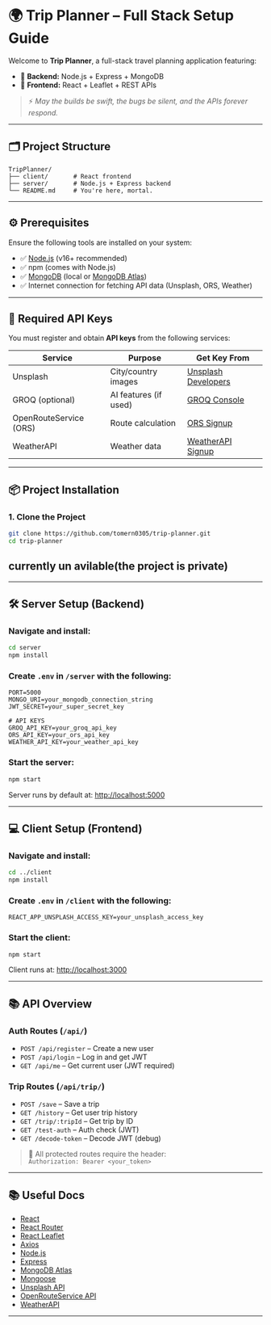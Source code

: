 # 🌍 Trip Planner – Full Stack Setup Guide

Welcome to **Trip Planner**, a full-stack travel planning application featuring:

- 🧭 **Backend:** Node.js + Express + MongoDB
- 🎨 **Frontend:** React + Leaflet + REST APIs

> ⚡️ *May the builds be swift, the bugs be silent, and the APIs forever respond.*

---

## 🗂️ Project Structure

```
TripPlanner/
├── client/       # React frontend
├── server/       # Node.js + Express backend
└── README.md     # You're here, mortal.
```

---

## ⚙️ Prerequisites

Ensure the following tools are installed on your system:

- ✅ [Node.js](https://nodejs.org/) (v16+ recommended)
- ✅ npm (comes with Node.js)
- ✅ [MongoDB](https://www.mongodb.com/) (local or [MongoDB Atlas](https://www.mongodb.com/cloud/atlas))
- ✅ Internet connection for fetching API data (Unsplash, ORS, Weather)

---

## 🔐 Required API Keys

You must register and obtain **API keys** from the following services:

| Service               | Purpose                 | Get Key From                                |
|-----------------------|--------------------------|----------------------------------------------|
| Unsplash              | City/country images      | [Unsplash Developers](https://unsplash.com/developers) |
| GROQ (optional)       | AI features (if used)    | [GROQ Console](https://console.groq.com/keys) |
| OpenRouteService (ORS)| Route calculation        | [ORS Signup](https://openrouteservice.org/dev/#/signup) |
| WeatherAPI            | Weather data             | [WeatherAPI Signup](https://www.weatherapi.com/signup.aspx) |

---

## 📦 Project Installation

### 1. Clone the Project

```bash
git clone https://github.com/tomern0305/trip-planner.git
cd trip-planner
```
## currently un avilable(the project is private) 
---

## 🛠️ Server Setup (Backend)

### Navigate and install:

```bash
cd server
npm install
```

### Create `.env` in `/server` with the following:

```env
PORT=5000
MONGO_URI=your_mongodb_connection_string
JWT_SECRET=your_super_secret_key

# API KEYS
GROQ_API_KEY=your_groq_api_key
ORS_API_KEY=your_ors_api_key
WEATHER_API_KEY=your_weather_api_key
```

### Start the server:

```bash
npm start
```

Server runs by default at: [http://localhost:5000](http://localhost:5000)

---

## 💻 Client Setup (Frontend)

### Navigate and install:

```bash
cd ../client
npm install
```

### Create `.env` in `/client` with the following:

```env
REACT_APP_UNSPLASH_ACCESS_KEY=your_unsplash_access_key
```

### Start the client:

```bash
npm start
```

Client runs at: [http://localhost:3000](http://localhost:3000)

---

## 📚 API Overview

### Auth Routes (`/api/`)

- `POST /api/register` – Create a new user
- `POST /api/login` – Log in and get JWT
- `GET /api/me` – Get current user (JWT required)

### Trip Routes (`/api/trip/`)

- `POST /save` – Save a trip
- `GET /history` – Get user trip history
- `GET /trip/:tripId` – Get trip by ID
- `GET /test-auth` – Auth check (JWT)
- `GET /decode-token` – Decode JWT (debug)

> 🔐 All protected routes require the header:  
> `Authorization: Bearer <your_token>`

---


## 📚 Useful Docs

- [React](https://reactjs.org/)
- [React Router](https://reactrouter.com/)
- [React Leaflet](https://react-leaflet.js.org/)
- [Axios](https://axios-http.com/)
- [Node.js](https://nodejs.org/)
- [Express](https://expressjs.com/)
- [MongoDB Atlas](https://www.mongodb.com/cloud/atlas)
- [Mongoose](https://mongoosejs.com/)
- [Unsplash API](https://unsplash.com/developers)
- [OpenRouteService API](https://openrouteservice.org/dev/#/signup)
- [WeatherAPI](https://www.weatherapi.com/)

---
